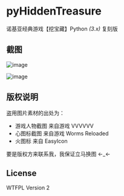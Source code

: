 # pyHiddenTreasure
诺基亚经典游戏【挖宝藏】Python *(3.x)* 复刻版

## 截图
![image](https://cloud.githubusercontent.com/assets/6646473/12003081/de527548-ab4c-11e5-9975-1346d88d3f4d.png)

![image](https://cloud.githubusercontent.com/assets/6646473/12003093/34f8b056-ab4d-11e5-889a-9a424c0ae459.png)

## 版权说明
盗用图片素材的出处为：
- 游戏人物截图 来自游戏 VVVVVV
- 心图标截图 来自游戏 Worms Reloaded
- 火图标 来自 EasyIcon

要是版权方来联系我，我保证立马换图 ←_←

## License

WTFPL Version 2
